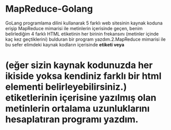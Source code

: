 # MapReduce-Golang

GoLang programlama dilini kullanarak 5 farklı web sitesinin kaynak koduna erişip MapReduce mimarisi ile metinlerin içerisinde geçen, benim belirlediğim 4 farklı HTML etiketinin her birinin frekansını (metinler içinde kaç kez geçtiklerini) bulduran bir program yazdım.2.MapReduce mimarisi ile bu sefer elimdeki kaynak kodların içerisinde <b> etiketi veya <h1>  (eğer sizin kaynak kodunuzda her ikiside yoksa kendiniz farklı bir html elementi belirleyebilirsiniz.) etiketlerinin içerisine yazılmış olan metinlerin ortalama uzunluklarını hesaplatıran programı yazdım.  
